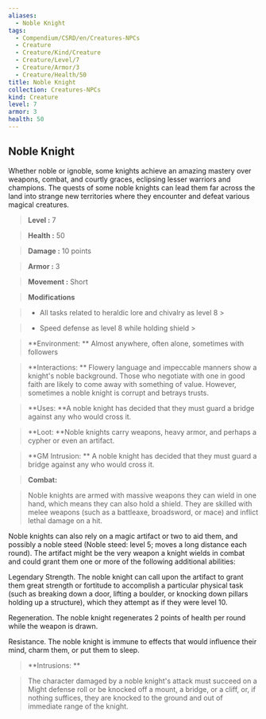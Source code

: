 ```yaml
---
aliases:
  - Noble Knight
tags:
  - Compendium/CSRD/en/Creatures-NPCs
  - Creature
  - Creature/Kind/Creature
  - Creature/Level/7
  - Creature/Armor/3
  - Creature/Health/50
title: Noble Knight
collection: Creatures-NPCs
kind: Creature
level: 7
armor: 3
health: 50
---
```

## Noble Knight    
Whether noble or ignoble, some knights achieve an amazing mastery over weapons, combat, and courtly graces, eclipsing lesser warriors and champions. The quests of some noble knights can lead them far across the land into strange new territories where they encounter and defeat various magical creatures.    
  
    
> **Level :** 7    
> **Health :** 50    
> **Damage :** 10 points    
> **Armor :** 3    
> **Movement :** Short    
> **Modifications**    
>- All tasks related to heraldic lore and chivalry as level 8 >  
>    
>- Speed defense as level 8 while holding shield >  
>    
> **Environment: ** Almost anywhere, often alone, sometimes with followers    
> **Interactions: ** Flowery language and impeccable manners show a knight's noble background. Those who negotiate with one in good faith are likely to come away with something of value. However, sometimes a noble knight is corrupt and betrays trusts.    
> **Uses: **A noble knight has decided that they must guard a bridge against any who would cross it.    
> **Loot: **Noble knights carry weapons, heavy armor, and perhaps a cypher or even an artifact.    
> **GM Intrusion: ** A noble knight has decided that they must guard a bridge against any who would cross it.    
  
> **Combat:**   
> Noble knights are armed with massive weapons they can wield in one hand, which means they can also hold a shield. They are skilled with melee weapons (such as a battleaxe, broadsword, or mace) and inflict lethal damage on a hit.   
Noble knights can also rely on a magic artifact or two to aid them, and possibly a noble steed (Noble steed: level 5; moves a long distance each round). The artifact might be the very weapon a knight wields in combat and could grant them one or more of the following additional abilities:   
Legendary Strength. The noble knight can call upon the artifact to grant them great strength or fortitude to accomplish a particular physical task (such as breaking down a door, lifting a boulder, or knocking down pillars holding up a structure), which they attempt as if they were level 10.   
Regeneration. The noble knight regenerates 2 points of health per round while the weapon is drawn.   
Resistance. The noble knight is immune to effects that would influence their mind, charm them, or put them to sleep.    
    
  
> **Intrusions: **   
> The character damaged by a noble knight's attack must succeed on a Might defense roll or be knocked off a mount, a bridge, or a cliff, or, if nothing suffices, they are knocked to the ground and out of immediate range of the knight.    
